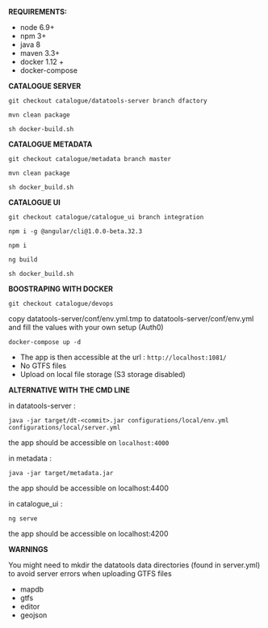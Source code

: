 **REQUIREMENTS:**
- node 6.9+
- npm 3+
- java 8
- maven 3.3+
- docker 1.12 +
- docker-compose

**CATALOGUE SERVER**

`git checkout catalogue/datatools-server branch dfactory`

`mvn clean package`

`sh docker-build.sh`

**CATALOGUE METADATA**

`git checkout catalogue/metadata branch master`

`mvn clean package`

`sh docker_build.sh`

**CATALOGUE UI**

`git checkout catalogue/catalogue_ui branch integration`

`npm i -g @angular/cli@1.0.0-beta.32.3`

`npm i`

`ng build`

`sh docker_build.sh`

**BOOSTRAPING WITH DOCKER**

`git checkout catalogue/devops`

copy datatools-server/conf/env.yml.tmp to datatools-server/conf/env.yml and fill the values with your own setup (Auth0)

`docker-compose up -d`

- The app is then accessible at the url : `http://localhost:1081/`
- No GTFS files
- Upload on local file storage (S3 storage disabled)

**ALTERNATIVE WITH THE CMD LINE**

in datatools-server : 

`java -jar target/dt-<commit>.jar configurations/local/env.yml configurations/local/server.yml`

the app should be accessible on `localhost:4000`

in metadata : 

`java -jar target/metadata.jar`

the app should be accessible on localhost:4400

in catalogue_ui :

`ng serve`

the app should be accessible on localhost:4200

**WARNINGS**

You might need to mkdir the datatools data directories (found in server.yml) to avoid server errors when uploading GTFS files

- mapdb
- gtfs
- editor
- geojson
